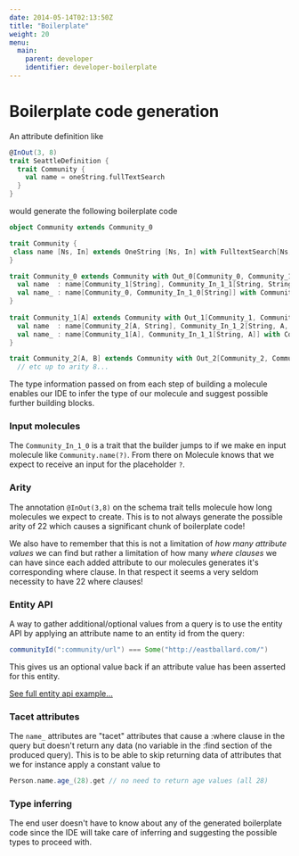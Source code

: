 ```yaml
---
date: 2014-05-14T02:13:50Z
title: "Boilerplate"
weight: 20
menu:
  main:
    parent: developer
    identifier: developer-boilerplate
---
```


# Boilerplate code generation

An attribute definition like
```scala
@InOut(3, 8)
trait SeattleDefinition {
  trait Community {
    val name = oneString.fullTextSearch
  }
}
```
would generate the following boilerplate code

```scala
object Community extends Community_0

trait Community {
 class name [Ns, In] extends OneString [Ns, In] with FulltextSearch[Ns, In]
}

trait Community_0 extends Community with Out_0[Community_0, Community_1, Community_In_1_0, Community_In_1_1] {
  val name  : name[Community_1[String], Community_In_1_1[String, String]] with Community_1[String] = ???
  val name_ : name[Community_0, Community_In_1_0[String]] with Community_0 = ???
}
         
trait Community_1[A] extends Community with Out_1[Community_1, Community_2, Community_In_1_1, Community_In_1_2, A] {
  val name  : name[Community_2[A, String], Community_In_1_2[String, A, String]] with Community_2[A, String] = ???
  val name_ : name[Community_1[A], Community_In_1_1[String, A]] with Community_1[A] = ???
}

trait Community_2[A, B] extends Community with Out_2[Community_2, Community_3, Community_In_1_2, Community_In_1_3, A, B] {
  // etc up to arity 8...

```

The type information passed on from each step of building a molecule enables our IDE to infer the type of our molecule and suggest possible further building blocks.

### Input molecules

The `Community_In_1_0` is a trait that the builder jumps to if we make en input molecule like `Community.name(?)`. From there on Molecule knows that we expect to receive an input for the placeholder `?`.

### Arity
The annotation `@InOut(3,8)` on the schema trait tells molecule how long molecules we expect to create. This is to not always generate the possible arity of 22 which causes a significant chunk of boilerplate code!

We also have to remember that this is not a limitation of _how many attribute values_ we can find but rather a limitation of how many _where clauses_ we can have since each added attribute to our molecules generates it's corresponding where clause. In that respect it seems a very seldom necessity to have 22 where clauses! 

### Entity API

A way to gather additional/optional values from a query is to use the entity API by applying an attribute name to an entity id from the query:

```scala
communityId(":community/url") === Some("http://eastballard.com/")
```
This gives us an optional value back if an attribute value has been asserted for this entity.

[See full entity api example...](https://github.com/scalamolecule/molecule/blob/master/examples/src/test/scala/molecule/examples/seattle/SeattleTests.scala#L24-L52)


### Tacet attributes

The `name_` attributes are "tacet" attributes that cause a :where clause in the query but doesn't return any data (no variable in the :find section of the produced query). This is to be able to skip returning data of attributes that we for instance apply a constant value to

```scala
Person.name.age_(28).get // no need to return age values (all 28)
```

### Type inferring
The end user doesn't have to know about any of the generated boilerplate code since the IDE will take care of inferring and suggesting the possible types to proceed with.